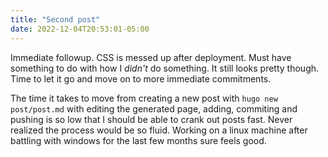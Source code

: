 ```yaml
---
title: "Second post"
date: 2022-12-04T20:53:01-05:00
---
```


Immediate followup. CSS is messed up after deployment. Must have something to do with how I *didn't* do something. It still looks pretty though. Time to let it go and move on to more immediate commitments.

The time it takes to move from creating a new post with `hugo new post/post.md` with editing the generated page, adding, commiting and pushing is so low that I should be able to crank out posts fast. Never realized the process would be so fluid. Working on a linux machine after battling with windows for the last few months sure feels good.